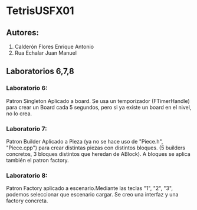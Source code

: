 # TetrisUSFX01
## Autores: 
1. Calderón Flores Enrique Antonio
2. Rua Echalar Juan Manuel
         
## Laboratorios 6,7,8

### Laboratorio 6:  
Patron Singleton Aplicado a board. Se usa un temporizador (FTimerHandle) para crear un Board cada 5 segundos, pero si ya existe un board en el nivel, no lo crea.

### Laboratorio 7:  
Patron Builder Aplicado a Pieza (ya no se hace uso de "Piece.h", "Piece.cpp") para crear distintas piezas con distintos bloques. (5 builders concretos, 3 bloques distintos que heredan de ABlock). A bloques se aplica también el patron factory.

### Laboratorio 8:  
Patron Factory aplicado a escenario.Mediante las teclas "1", "2", "3", podemos seleccionar que escenario cargar. Se creo una interfaz y una factory concreta.
